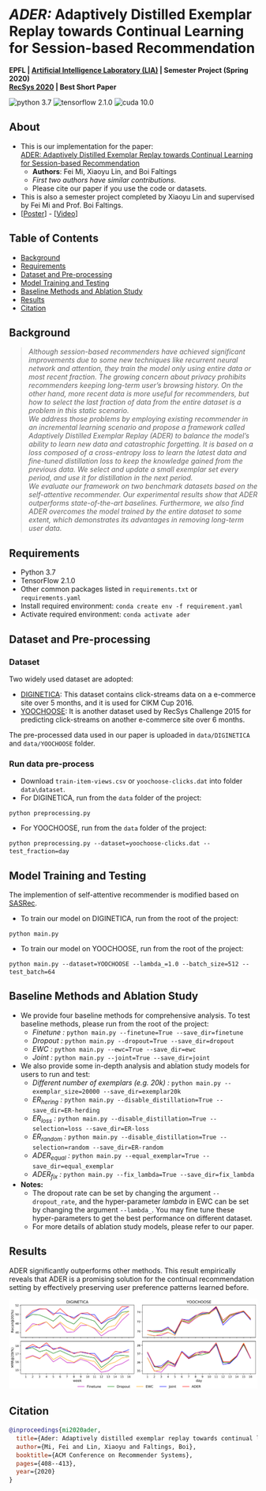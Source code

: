 # *ADER:* Adaptively Distilled Exemplar Replay towards Continual Learning for Session-based Recommendation
**EPFL | [Artificial Intelligence Laboratory (LIA)](https://lia.epfl.ch/) | Semester Project (Spring 2020)**  
**[RecSys 2020](https://recsys.acm.org/recsys20/) | Best Short Paper**

![python 3.7](https://img.shields.io/badge/python-3.7-blue.svg)
![tensorflow 2.1.0](https://img.shields.io/badge/tensorflow-2.1.0-yellow.svg)
![cuda 10.0](https://img.shields.io/badge/cuda-10.0-green.svg)

## About
- This is our implementation for the paper:  
[ADER: Adaptively Distilled Exemplar Replay towards Continual Learning for Session-based 
Recommendation](https://dl.acm.org/doi/abs/10.1145/3383313.3412218)  
    - **Authors**: Fei Mi, Xiaoyu Lin, and Boi Faltings  
    - *First two authors have similar contributions.*  
    - Please cite our paper if you use the code or datasets.  
- This is also a semester project completed by Xiaoyu Lin and supervised by Fei Mi and Prof. Boi Faltings.  
- [[Poster](poster.pdf)] - [[Video](https://crossminds.ai/video/5f7fc27ad81cf36f1a8e37b6)]
## Table of Contents  
- [Background](#background)
- [Requirements](#requirements)
- [Dataset and Pre-processing](#dataset-and-pre-processing)
- [Model Training and Testing](#model-training-and-testing)
- [Baseline Methods and Ablation Study](#baseline-methods-and-ablation-study)
- [Results](#results)
- [Citation](#citation)

## Background
>*Although session-based recommenders have achieved significant improvements due to some new techniques like recurrent 
neural network and attention, they train the model only using entire data or most recent fraction. The growing concern 
about privacy prohibits recommenders keeping long-term user’s browsing history. On the other hand, more recent data is
more useful for recommenders, but how to select the last fraction of data from the entire dataset is a problem in this 
static scenario.  
>We address those problems by employing existing recommender in an incremental learning scenario and 
propose a framework called Adaptively Distilled Exemplar Replay (ADER) to balance the model’s ability to learn new data 
and catastrophic forgetting. It is based on a loss composed of a cross-entropy loss to learn the latest data and 
fine-tuned distillation loss to keep the knowledge gained from the previous data. We select and update a small exemplar 
set every period, and use it for distillation in the next period.  
>We evaluate our framework on two benchmark datasets based on the self-attentive recommender. Our experimental results 
show that ADER outperforms state-of-the-art baselines. Furthermore, we also find ADER overcomes the model trained by 
the entire dataset to some extent, which demonstrates its advantages in removing long-term user data.*
## Requirements
- Python 3.7
- TensorFlow 2.1.0
- Other common packages listed in `requirements.txt` or `requirements.yaml`  
- Install required environment: `conda create env -f requirement.yaml`  
- Activate required environment: `conda activate ader`

## Dataset and Pre-processing
### Dataset
Two widely used dataset are adopted:  

- [DIGINETICA](http://cikm2016.cs.iupui.edu/cikm-cup): This dataset contains click-streams data on a e-commerce
site over 5 months, and it is used for CIKM Cup 2016.  
- [YOOCHOOSE](http://2015.recsyschallenge.com/challenge.html): It is another dataset used by RecSys Challenge 2015 
for predicting click-streams on another e-commerce site over 6 months.  

The pre-processed data used in our paper is uploaded in `data/DIGINETICA` and `data/YOOCHOOSE` folder.<br/>
### Run data pre-process
- Download `train-item-views.csv` or `yoochoose-clicks.dat` into folder `data\dataset`.<br/>
- For DIGINETICA, run from the `data` folder of the project:
```
python preprocessing.py
```
- For YOOCHOOSE, run from the `data` folder of the project:
```
python preprocessing.py --dataset=yoochoose-clicks.dat --test_fraction=day
```

## Model Training and Testing
The implemention of self-attentive recommender is modified based on [SASRec](https://github.com/kang205/SASRec).<br/>
- To train our model on DIGINETICA, run from the root of the project:
```
python main.py
```
- To train our model on YOOCHOOSE, run from the root of the project:
```
python main.py --dataset=YOOCHOOSE --lambda_=1.0 --batch_size=512 --test_batch=64
```

## Baseline Methods and Ablation Study
- We provide four baseline methods for comprehensive analysis. To test baseline methods, please run from 
the root of the project:
    - *Finetune :* ``python main.py --finetune=True --save_dir=finetune``
    - *Dropout :* ``python main.py --dropout=True --save_dir=dropout``
    - *EWC :* ``python main.py --ewc=True --save_dir=ewc``
    - *Joint :* ``python main.py --joint=True --save_dir=joint``
- We also provide some in-depth analysis and ablation study models for users to run and test:
    - *Different number of exemplars (e.g. 20k) :* ``python main.py --exemplar_size=20000 --save_dir=exemplar20k``
    - *ER<sub>hering</sub> :* ``python main.py --disable_distillation=True --save_dir=ER-herding``
    - *ER<sub>loss</sub> :* ``python main.py --disable_distillation=True --selection=loss --save_dir=ER-loss``
    - *ER<sub>random</sub> :* ``python main.py --disable_distillation=True --selection=random --save_dir=ER-random``
    - *ADER<sub>equal</sub> :* ``python main.py --equal_exemplar=True --save_dir=equal_exemplar``
    - *ADER<sub>fix</sub> :* ``python main.py --fix_lambda=True --save_dir=fix_lambda``
- **Notes:** 
    - The dropout rate can be set by changing the argument `--dropout_rate`, 
and the hyper-parameter *lambda* in EWC can be set by changing the argument `--lambda_`. You may fine tune these 
hyper-parameters to get the best performance on different dataset. 
    - For more details of ablation study models, please refer to our paper.


## Results
ADER significantly outperforms other methods. This result empirically reveals that ADER is a promising solution for the continual recommendation setting by effectively preserving user
preference patterns learned before.
<p align="center">
  <img src="results.svg" width="800px"/>
</p>

## Citation

```bibtex
@inproceedings{mi2020ader,
  title={Ader: Adaptively distilled exemplar replay towards continual learning for session-based recommendation},
  author={Mi, Fei and Lin, Xiaoyu and Faltings, Boi},
  booktitle={ACM Conference on Recommender Systems},
  pages={408--413},
  year={2020}
}
```
